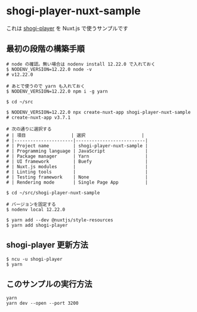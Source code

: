 # shogi-player-nuxt-sample

これは [shogi-player](https://akicho8.github.io/shogi-player/) を Nuxt.js で使うサンプルです

## 最初の段階の構築手順

```shell
# node の確認。無い場合は nodenv install 12.22.0 で入れておく
$ NODENV_VERSION=12.22.0 node -v
# v12.22.0

# あとで使うので yarn も入れておく
$ NODENV_VERSION=12.22.0 npm i -g yarn

$ cd ~/src

$ NODENV_VERSION=12.22.0 npx create-nuxt-app shogi-player-nuxt-sample
# create-nuxt-app v3.7.1

# 次の通りに選択する
# | 項目                 | 選択                     |
# |----------------------|--------------------------|
# | Project name         | shogi-player-nuxt-sample |
# | Programming language | JavaScript               |
# | Package manager      | Yarn                     |
# | UI framework         | Buefy                    |
# | Nuxt.js modules      |                          |
# | Linting tools        |                          |
# | Testing framework    | None                     |
# | Rendering mode       | Single Page App          |

$ cd ~/src/shogi-player-nuxt-sample

# バージョンを固定する
$ nodenv local 12.22.0

$ yarn add --dev @nuxtjs/style-resources
$ yarn add shogi-player
```

## shogi-player 更新方法

```shell
$ ncu -u shogi-player
$ yarn
```

## このサンプルの実行方法

```shell
yarn
yarn dev --open --port 3200
```
